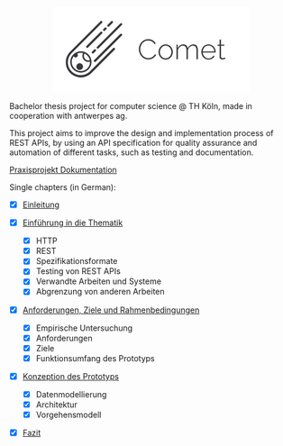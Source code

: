 <p align="center"><img src="/comet.png" alt="Comet"></p>

Bachelor thesis project for computer science @ TH Köln, made in cooperation with antwerpes ag.

This project aims to improve the design and implementation process of REST APIs, by using an API specification for quality assurance and automation of different tasks, such as testing and documentation.

[Praxisprojekt Dokumentation](https://github.com/chiiya/comet-docs/blob/master/document/document.pdf)

Single chapters (in German):  
- [x] [Einleitung](https://github.com/chiiya/comet-docs/blob/master/introduction/introduction.pdf)  
- [x] [Einführung in die Thematik](https://github.com/chiiya/comet-docs/blob/master/chapter-1/chapter-1.pdf)
  - [x] HTTP
  - [x] REST
  - [x] Spezifikationsformate
  - [x] Testing von REST APIs
  - [x] Verwandte Arbeiten und Systeme
  - [x] Abgrenzung von anderen Arbeiten
- [x] [Anforderungen, Ziele und Rahmenbedingungen](https://github.com/chiiya/comet-docs/blob/master/chapter-2/chapter-2.pdf)
  - [x] Empirische Untersuchung
  - [x] Anforderungen
  - [x] Ziele
  - [x] Funktionsumfang des Prototyps
- [x] [Konzeption des Prototyps](https://github.com/chiiya/comet-docs/blob/master/chapter-3/chapter-3.pdf)
  - [x] Datenmodellierung
  - [x] Architektur
  - [x] Vorgehensmodell
- [x] [Fazit](https://github.com/chiiya/comet-docs/blob/master/conclusion/conclusion.pdf)

